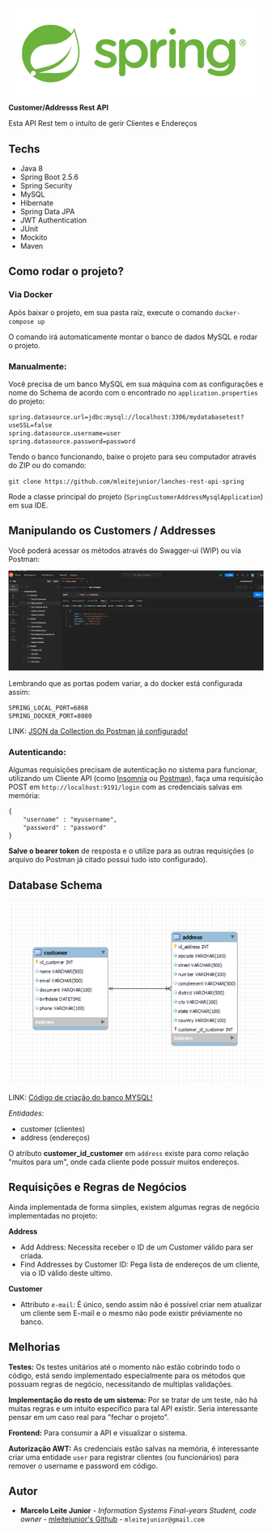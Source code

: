 <img src="https://raw.githubusercontent.com/mleitejunior/spring-customer-address-mysql/master/readme_resources/logo.png" title="Spring logo" alt="Spring Rest API">
<b>Customer/Addresss Rest API</b>

Esta API Rest tem o intuito de gerir Clientes e Endereços

## Techs
- Java 8
- Spring Boot 2.5.6
- Spring Security
- MySQL
- Hibernate
- Spring Data JPA
- JWT Authentication
- JUnit
- Mockito
- Maven

## Como rodar o projeto?

### Via Docker

Após baixar o projeto, em sua pasta raíz, execute o comando `docker-compose up` 

O comando irá automaticamente montar o banco de dados MySQL e rodar o projeto.


### Manualmente:

Você precisa de um banco MySQL em sua máquina com as configurações e nome do Schema de acordo com o encontrado no `application.properties` do projeto:

```
spring.datasource.url=jdbc:mysql://localhost:3306/mydatabasetest?useSSL=false
spring.datasource.username=user
spring.datasource.password=password
```

Tendo o banco funcionando, baixe o projeto para seu computador através do ZIP ou do comando:

`git clone https://github.com/mleitejunior/lanches-rest-api-spring`


Rode a classe principal do projeto (`SpringCustomerAddressMysqlApplication`) em sua IDE.

## Manipulando os Customers / Addresses

Você poderá acessar os métodos através do Swagger-ui (WIP) ou via Postman:

![](https://raw.githubusercontent.com/mleitejunior/spring-customer-address-mysql/master/readme_resources/postman_print.png)

Lembrando que as portas podem variar, a do docker está configurada assim:

```
SPRING_LOCAL_PORT=6868
SPRING_DOCKER_PORT=8080
```

LINK: [JSON da Collection do Postman já configurado!](https://raw.githubusercontent.com/mleitejunior/spring-customer-address-mysql/main/readme_resources/mydatabasetest.postman_collection.json)


### Autenticando:

Algumas requisições precisam de autenticação no sistema para funcionar, utilizando um Cliente API (como [Insomnia](https://insomnia.rest/download/) ou [Postman](https://www.postman.com/downloads/)), faça uma requisição POST em `http://localhost:9191/login` com as credenciais salvas em memória:

```
{
    "username" : "myusername",
    "password" : "password"
}
```

**Salve o bearer token** de resposta e o utilize para as outras requisições (o arquivo do Postman já citado possui tudo isto configurado).

## Database Schema

![](https://raw.githubusercontent.com/mleitejunior/spring-customer-address-mysql/master/readme_resources/mer.png)

LINK: [Código de criação do banco MYSQL!](https://github.com/mleitejunior/spring-customer-address-mysql/edit/main/readme_resources/database-script.sql)

*Entidades:*
- customer (clientes)
- address (endereços)

O atributo **customer_id_customer** em `address` existe para como relação "muitos para um", onde cada cliente pode possuir muitos endereços.

## Requisições e Regras de Negócios

Ainda implementada de forma simples, existem algumas regras de negócio implementadas no projeto:

**Address**

- Add Address: Necessita receber o ID de um Customer válido para ser criada.
- Find Addresses by Customer ID: Pega lista de endereços de um cliente, via o ID válido deste ultimo.

**Customer**

- Attributo `e-mail`: É único, sendo assim não é possível criar nem atualizar um cliente sem E-mail e o mesmo não pode existir préviamente no banco.

## Melhorias

**Testes:**
Os testes unitários até o momento não estão cobrindo todo o código, está sendo implementado especialmente para os métodos que possuam regras de negócio, necessitando de multiplas validações.

**Implementação do resto de um sistema:**
Por se tratar de um teste, não há muitas regras e um intuito específico para tal API existir. Seria interessante pensar em um caso real para "fechar o projeto".

**Frontend:**
Para consumir a API e visualizar o sistema.

**Autorização AWT:**
As credenciais estão salvas na memória, é interessante criar uma entidade `user` para registrar clientes (ou funcionários) para remover o username e password em código.

## Autor
* **Marcelo Leite Junior** - *Information Systems Final-years Student, code owner* - [mleitejunior's Github](https://github.com/mleitejunior) - `mleitejunior@gmail.com`
